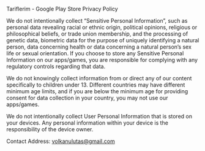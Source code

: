 Tariflerim - Google Play Store Privacy Policy

We do not intentionally collect “Sensitive Personal Information”, such as personal data revealing racial or ethnic origin, political opinions, religious or philosophical beliefs, or trade union membership, and the processing of genetic data, biometric data for the purpose of uniquely identifying a natural person, data concerning health or data concerning a natural person’s sex life or sexual orientation. If you choose to store any Sensitive Personal Information on our apps/games, you are responsible for complying with any regulatory controls regarding that data.

We do not knowingly collect information from or direct any of our content specifically to children under 13. Different countries may have different minimum age limits, and if you are below the minimum age for providing consent for data collection in your country, you may not use our apps/games.

We do not intentionally collect User Personal Information that is stored on your devices. Any personal information within your device is the responsibility of the device owner.

Contact Address: volkanulutas@gmail.com
